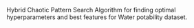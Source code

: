 Hybrid Chaotic Pattern Search Algorithm for finding optimal hyperparameters and best features for Water potability dataset.

